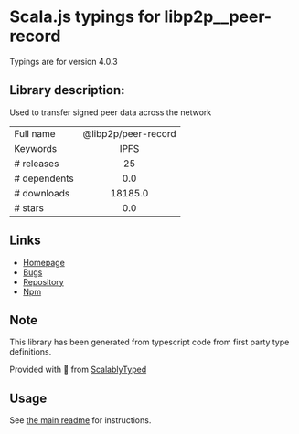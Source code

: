 
# Scala.js typings for libp2p__peer-record

Typings are for version 4.0.3

## Library description:
Used to transfer signed peer data across the network

|                    |                 |
| ------------------ | :-------------: |
| Full name          | @libp2p/peer-record |
| Keywords           | IPFS |
| # releases         | 25 |
| # dependents       | 0.0 |
| # downloads        | 18185.0 |
| # stars            | 0.0 |

## Links
- [Homepage](https://github.com/libp2p/js-libp2p-peer-record#readme)
- [Bugs](https://github.com/libp2p/js-libp2p-peer-record/issues)
- [Repository](https://github.com/libp2p/js-libp2p-peer-record)
- [Npm](https://www.npmjs.com/package/%40libp2p%2Fpeer-record)
    


## Note
This library has been generated from typescript code from first party type definitions.

Provided with :purple_heart: from [ScalablyTyped](https://github.com/oyvindberg/ScalablyTyped)

## Usage
See [the main readme](../../readme.md) for instructions.


